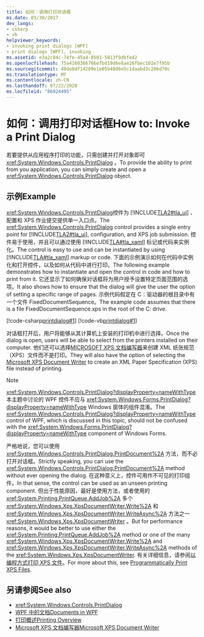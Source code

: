 ```yaml
---
title: 如何：调用打印对话框
ms.date: 03/30/2017
dev_langs:
- csharp
- vb
helpviewer_keywords:
- invoking print dialogs [WPF]
- print dialogs [WPF], invoking
ms.assetid: e3a2c84c-74fe-45a4-8501-5813f9dbfed2
ms.openlocfilehash: 75a4160366766efbd19d6e8ae26fbec102e7f95b
ms.sourcegitcommit: 40de8df14289e1e05b40d6e5c1daabd3c286d70c
ms.translationtype: MT
ms.contentlocale: zh-CN
ms.lasthandoff: 07/22/2020
ms.locfileid: "86924495"
---
```

# <a name="how-to-invoke-a-print-dialog"></a><span data-ttu-id="0ff3e-102">如何：调用打印对话框</span><span class="sxs-lookup"><span data-stu-id="0ff3e-102">How to: Invoke a Print Dialog</span></span>
<span data-ttu-id="0ff3e-103">若要提供从应用程序打印的功能，只需创建并打开对象即可 <xref:System.Windows.Controls.PrintDialog> 。</span><span class="sxs-lookup"><span data-stu-id="0ff3e-103">To provide the ability to print from you application, you can simply create and open a <xref:System.Windows.Controls.PrintDialog> object.</span></span>  
  
## <a name="example"></a><span data-ttu-id="0ff3e-104">示例</span><span class="sxs-lookup"><span data-stu-id="0ff3e-104">Example</span></span>  
 <span data-ttu-id="0ff3e-105"><xref:System.Windows.Controls.PrintDialog>控件为 [!INCLUDE[TLA2#tla_ui](../../../../includes/tla2sharptla-ui-md.md)] 、配置和 XPS 作业提交提供单一入口点。</span><span class="sxs-lookup"><span data-stu-id="0ff3e-105">The <xref:System.Windows.Controls.PrintDialog> control provides a single entry point for [!INCLUDE[TLA2#tla_ui](../../../../includes/tla2sharptla-ui-md.md)], configuration, and XPS job submission.</span></span> <span data-ttu-id="0ff3e-106">控件易于使用，并且可以通过使用 [!INCLUDE[TLA#tla_xaml](../../../../includes/tlasharptla-xaml-md.md)] 标记或代码来实例化。</span><span class="sxs-lookup"><span data-stu-id="0ff3e-106">The control is easy to use and can be instantiated by using [!INCLUDE[TLA#tla_xaml](../../../../includes/tlasharptla-xaml-md.md)] markup or code.</span></span> <span data-ttu-id="0ff3e-107">下面的示例演示如何在代码中实例化和打开控件，以及如何从代码中进行打印。</span><span class="sxs-lookup"><span data-stu-id="0ff3e-107">The following example demonstrates how to instantiate and open the control in code and how to print from it.</span></span> <span data-ttu-id="0ff3e-108">它还显示了如何确保对话框将为用户授予设置特定页面范围的选项。</span><span class="sxs-lookup"><span data-stu-id="0ff3e-108">It also shows how to ensure that the dialog will give the user the option of setting a specific range of pages.</span></span> <span data-ttu-id="0ff3e-109">示例代码假定在 C：驱动器的根目录中有一个文件 FixedDocumentSequence。</span><span class="sxs-lookup"><span data-stu-id="0ff3e-109">The example code assumes that there is a file FixedDocumentSequence.xps in the root of the C: drive.</span></span>  
  
 [!code-csharp[printdialog#1](~/samples/snippets/csharp/VS_Snippets_Wpf/PrintDialog/CSharp/Window1.xaml.cs#1)]
 [!code-vb[printdialog#1](~/samples/snippets/visualbasic/VS_Snippets_Wpf/PrintDialog/visualbasic/window1.xaml.vb#1)]  
  
 <span data-ttu-id="0ff3e-110">对话框打开后，用户将能够从其计算机上安装的打印机中进行选择。</span><span class="sxs-lookup"><span data-stu-id="0ff3e-110">Once the dialog is open, users will be able to select from the printers installed on their computer.</span></span> <span data-ttu-id="0ff3e-111">他们还可以选择[MICROSOFT XPS 文档编写器](/windows/win32/printdocs/microsoft-xps-document-writer)来创建 XML 纸张规范（XPS）文件而不是打印。</span><span class="sxs-lookup"><span data-stu-id="0ff3e-111">They will also have the option of selecting the [Microsoft XPS Document Writer](/windows/win32/printdocs/microsoft-xps-document-writer) to create an XML Paper Specification (XPS) file instead of printing.</span></span>  
  
> [!NOTE]
> <span data-ttu-id="0ff3e-112"><xref:System.Windows.Controls.PrintDialog?displayProperty=nameWithType>本主题中讨论的 WPF 控件不应与 <xref:System.Windows.Forms.PrintDialog?displayProperty=nameWithType> Windows 窗体的组件混淆。</span><span class="sxs-lookup"><span data-stu-id="0ff3e-112">The <xref:System.Windows.Controls.PrintDialog?displayProperty=nameWithType> control of WPF, which is discussed in this topic, should not be confused with the <xref:System.Windows.Forms.PrintDialog?displayProperty=nameWithType> component of Windows Forms.</span></span>  
  
 <span data-ttu-id="0ff3e-113">严格地说，您可以使用 <xref:System.Windows.Controls.PrintDialog.PrintDocument%2A> 方法，而不必打开对话框。</span><span class="sxs-lookup"><span data-stu-id="0ff3e-113">Strictly speaking, you can use the <xref:System.Windows.Controls.PrintDialog.PrintDocument%2A> method without ever opening the dialog.</span></span> <span data-ttu-id="0ff3e-114">在这种意义上，控件可用作不可见的打印组件。</span><span class="sxs-lookup"><span data-stu-id="0ff3e-114">In that sense, the control can be used as an unseen printing component.</span></span> <span data-ttu-id="0ff3e-115">但出于性能原因，最好是使用方法，或者使用的 <xref:System.Printing.PrintQueue.AddJob%2A> 多个 <xref:System.Windows.Xps.XpsDocumentWriter.Write%2A> 和 <xref:System.Windows.Xps.XpsDocumentWriter.WriteAsync%2A> 方法之一 <xref:System.Windows.Xps.XpsDocumentWriter> 。</span><span class="sxs-lookup"><span data-stu-id="0ff3e-115">But for performance reasons, it would be better to use either the <xref:System.Printing.PrintQueue.AddJob%2A> method or one of the many <xref:System.Windows.Xps.XpsDocumentWriter.Write%2A> and <xref:System.Windows.Xps.XpsDocumentWriter.WriteAsync%2A> methods of the <xref:System.Windows.Xps.XpsDocumentWriter>.</span></span> <span data-ttu-id="0ff3e-116">有关详细信息，请参阅[以编程方式打印 XPS 文件](how-to-programmatically-print-xps-files.md)。</span><span class="sxs-lookup"><span data-stu-id="0ff3e-116">For more about this, see [Programmatically Print XPS Files](how-to-programmatically-print-xps-files.md).</span></span>  
  
## <a name="see-also"></a><span data-ttu-id="0ff3e-117">另请参阅</span><span class="sxs-lookup"><span data-stu-id="0ff3e-117">See also</span></span>

- <xref:System.Windows.Controls.PrintDialog>
- [<span data-ttu-id="0ff3e-118">WPF 中的文档</span><span class="sxs-lookup"><span data-stu-id="0ff3e-118">Documents in WPF</span></span>](documents-in-wpf.md)
- [<span data-ttu-id="0ff3e-119">打印概述</span><span class="sxs-lookup"><span data-stu-id="0ff3e-119">Printing Overview</span></span>](printing-overview.md)
- [<span data-ttu-id="0ff3e-120">Microsoft XPS 文档编写器</span><span class="sxs-lookup"><span data-stu-id="0ff3e-120">Microsoft XPS Document Writer</span></span>](/windows/win32/printdocs/microsoft-xps-document-writer)
